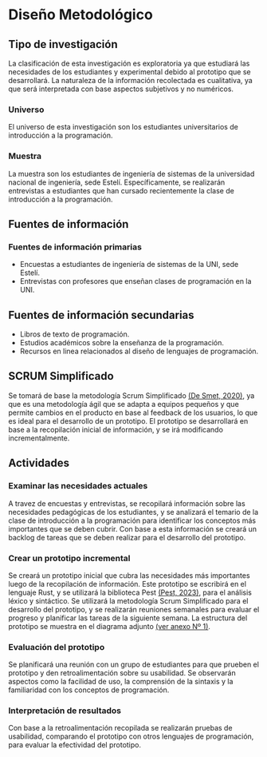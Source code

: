 # Diseño Metodológico

## Tipo de investigación
La clasificación de esta investigación es exploratoria ya que estudiará las necesidades de los estudiantes y experimental debido al prototipo que se desarrollará. La naturaleza de la información recolectada es cualitativa, ya que será interpretada con base aspectos subjetivos y no numéricos.

### Universo
El universo de esta investigación son los estudiantes universitarios de introducción a la programación.

### Muestra
La muestra son los estudiantes de ingeniería de sistemas de la universidad nacional de ingeniería, sede Estelí. Específicamente, se realizarán entrevistas a estudiantes que han cursado recientemente la clase de introducción a la programación.

## Fuentes de información
### Fuentes de información primarias
- Encuestas a estudiantes de ingeniería de sistemas de la UNI, sede Estelí.
- Entrevistas con profesores que enseñan clases de programación en la UNI.

## Fuentes de información secundarias
- Libros de texto de programación.
- Estudios académicos sobre la enseñanza de la programación.
- Recursos en linea relacionados al diseño de lenguajes de programación.

## SCRUM Simplificado
Se tomará de base la metodología Scrum Simplificado [(De Smet, 2020)](#scrum-ref), ya que es una metodología ágil que se adapta a equipos pequeños y que permite cambios en el producto en base al feedback de los usuarios, lo que es ideal para el desarrollo de un prototipo. El prototipo se desarrollará en base a la recopilación inicial de información, y se irá modificando incrementalmente.

## Actividades
### Examinar las necesidades actuales
A travez de encuestas y entrevistas, se recopilará información sobre las necesidades pedagógicas de los estudiantes, y se analizará el temario de la clase de introducción a la programación para identificar los conceptos más importantes que se deben cubrir. Con base a esta información se creará un backlog de tareas que se deben realizar para el desarrollo del prototipo.

### Crear un prototipo incremental
Se creará un prototipo inicial que cubra las necesidades más importantes luego de la recopilación de información. Este prototipo se escribirá en el lenguaje Rust, y se utilizará la biblioteca Pest [(Pest, 2023)](#pest-ref), para el análisis léxico y sintáctico. Se utilizará la metodología Scrum Simplificado para el desarrollo del prototipo, y se realizarán reuniones semanales para evaluar el progreso y planificar las tareas de la siguiente semana. La estructura del prototipo se muestra en el diagrama adjunto [(ver anexo Nº 1)](#anexo-estructura).

### Evaluación del prototipo
Se planificará una reunión con un grupo de estudiantes para que prueben el prototipo y den retroalimentación sobre su usabilidad. Se observarán aspectos como la facilidad de uso, la comprensión de la sintaxis y la familiaridad con los conceptos de programación. 

### Interpretación de resultados
Con base a la retroalimentación recopilada se realizarán pruebas de usabilidad, comparando el prototipo con otros lenguajes de programación, para evaluar la efectividad del prototipo.
